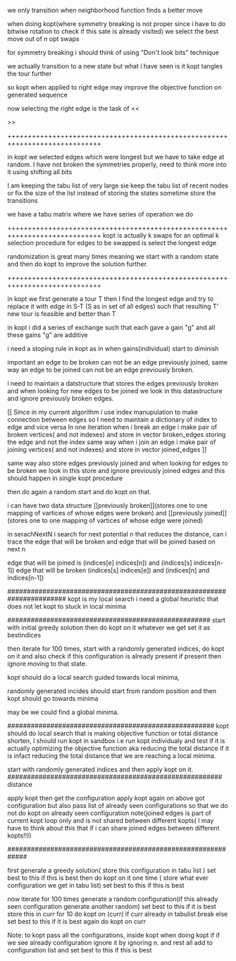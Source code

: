 we only transition when neighborhood function finds a better move

when doing kopt(where symmetry breaking is not proper since i have to do bitwise rotation to check if this sate is already visited) we select the best move out of n opt swaps

for symmetry breaking i should think of using "Don't look bits" technique

we actually transition to a new state
but what i have seen is it kopt tangles the tour further

so kopt when applied to right edge may improve the objective function on generated sequence

now selecting the right edge is the task of <<<search algorithm>>>

+++++++++++++++++++++++++++++++++++++++++++++++++++++++++++++++++++++++++++++

in kopt we selected edges which were longest but we have to take edge at random.
I have not broken the symmetries properly, need to think more into it using shifting all bits

I am keeping the tabu list of very large sie keep the tabu list of recent nodes or fix the size of the list
instead of storing the states sometime store the transitions

we have a tabu matrix where we have series of operation we do 

+++++++++++++++++++++++++++++++++++++++++++++++++++++++++++++++++++++++++++++
kopt is actually k swaps for an optimal k
selection procedure for edges to be swapped is select the longest edge

randomization is great many times meaning we start with a random state and then do 
kopt to improve the solution further.

+++++++++++++++++++++++++++++++++++++++++++++++++++++++++++++++++++++++++++++

in kopt we first generate a tour T then I find the longest edge and try to replace it with edge in S-T
(S as in set of all edges) such that resulting T' new tour is feasible and better than T

in kopt i did a series of exchange such that each gave a gain "g" and all these gains "g" are
additive

i need a stoping rule in kopt as in when gains(individual) start to diminish  

important an edge to be broken can not be an edge previously joined,
same way an edge to be joined can not be an edge previously broken.

i need to maintain a datstructure that stores the edges previously broken
and when looking for new edges to be joined we look in this datastructure and ignore previously broken edges.

[[
  Since in my current algorithm i use index manupulation to make connection between edges
  so I need to maintain a dictionary of index to edge and vice versa
  In one iteration
  when i break an edge i make pair of broken vertices( and not indexes) and store in vector broken_edges storing the edge and not the index
  same way when i join an edge i make pair of joining vertices( and not indexes) and store in vector joined_edges
]]

same way also store edges previously joined and when looking for edges to be broken we look in this store
and ignore previously joined edges and this should happen in single kopt procedure

then do again a random start and do kopt on that.

i can have two data structure [[previously broken]](stores one to one mapping of vartices of whose edges were broken) and [[previously joined]](stores one to one mapping of vartices of whose edge were joined)

in serachNextN i search for next potential n that reduces the distance, can i trace the edge that will be broken and edge that will be joined based on next n

edge that will be joined is (indices[e] indices[n]) and (indices[s] indices[n-1])
edge that will be broken (indices[s] indices[e]) and (indices[n] and indices[n-1])


#######################################################################
kopt is my local search
i need a global heuristic that does not let kopt to stuck in local minima

####################################################
start with initial greedy solution
then do kopt on it whatever we get set it as bestindices

then iterate for 100 times,
start with a randomly generated indices,
do kopt on it and also check if this configuration is already present if present then ignore moving to that state.


kopt should do a local search guided towards local minima,

randomly generated incides should start from random position and then kopt should go towards minima 

may be we could find a global minima.

#####################################################
kopt should do local search that is making objective function or total distance shorten,
I should run kopt in sandbox i.e run kopt individualy and test if it is actually optimizing the objective function aka reducing the total distance if it is infact reducing the total distance that we are reaching a local minima.

start with randomly generated indices and then apply kopt on it.
#######################################################
distance

apply kopt then get the configuration
apply kopt again on above got configuration but also pass list of already seen configurations so that we do not 
do kopt on already seen configuration note(joined edges is part of current kopt loop only and is not shared between different kopts(
I may have to think about this that if i can share joined edges between different kopts!!))

#############################################################

first generate a greedy solution( store this configuration in tabu list )
set best to this if this is best
then do kopt on it one time ( store what ever configuration we get in tabu list)
set best to this if this is best

now iterate for 100 times
    generate a random configuration(if this already seen configuration generate another random)
    set best to this if it is best
    store this in curr
    for 10
        do kopt on (curr)
        if curr already in tabulist
          break
        else
          set best to this if it is best
        again do kopt on curr
        
Note: to kopt pass all the configurations,
inside kopt when doing kopt if if we see already configuration ignore it by ignoring n.
and rest all add to configuration list and set best to this if this is best
